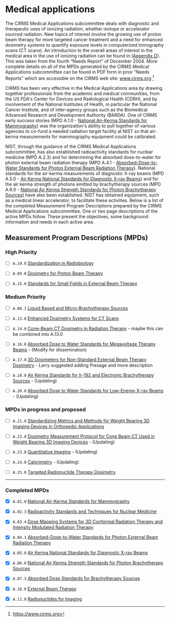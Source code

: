 # Medical applications

The CIRMS Medical Applications subcommittee deals with diagnostic and
therapeutic uses of ionizing radiation, whether isotope or accelerator sourced
radiation. New topics of interest involve the growing use of proton beam therapy
for more targeted cancer treatment and a need for enhanced dosimetry systems to
quantify exposure levels in computerized tomography scans (CT scans). An
introduction to the overall areas of interest in the medical area in the use of
ionizing radiation can be found in ([Appendix D](Appendix_D "wikilink")). This
was taken from the fourth “Needs Report” of December 2004. More complete details
on all of the MPDs generated by the CIRMS Medical Applications subcommittee can
be found in PDF form in prior “Needs Reports” which are accessible on the CIRMS
web site: www.cirms.org [^cirms]

[^cirms]: https://www.cirms.org

CIRMS has been very effective in the Medical Applications area by drawing
together professionals from the academic and medical communities, from the US
FDA's Center for Devices and Radiological Health (CDRH), and by involvement of
the National Institutes of Health, in particular the National Cancer Institute,
and of inter-agency groups such as the Biomedical Advanced Research and
Development Authority (BARDA). One of CIRMS early success stories (MPD A.1.0 -
[National Air-Kerma Standards for
Mammography](National_Air-Kerma_Standards_for_Mammography "wikilink")) was the
organization's ability to pull together of various agencies to co-fund a needed
radiation target facility at NIST so that air-kerma measurements for mammography
equipment could be calibrated.

NIST, through the guidance of the CIRMS Medical Applications subcommittee, has
also established radioactivity standards for nuclear medicine (MPD A.2.3) and
for determining the absorbed dose-to-water for photon external beam radiation
therapy (MPD A.4.1 - [Absorbed-Dose-to-Water Standards for Photon External Beam
Radiation
Therapy](Absorbed-Dose-to-Water_Standards_for_Photon_External_Beam_Radiation_Therapy
"wikilink")). National standards for the air-kerma measurements of diagnostic
X-ray beams (MPD A.5.0 - [Air Kerma National Standards for Diagnostic X-ray
Beams](Air_Kerma_National_Standards_for_Diagnostic_X-ray_Beams "wikilink")) and
for the air kerma strength of photons emitted by brachytherapy sources (MPD
A.6.0 - [National Air Kerma Strength Standards for Photon Brachytherapy
Sources](National_Air_Kerma_Strength_Standards_for_Photon_Brachytherapy_Sources
"wikilink")) have also been established. NIST has obtained equipment, such as a
medical linear accelerator, to facilitate these activities. Below is a list of
the completed Measurement Program Descriptions prepared by the CIRMS Medical
Applications subcommittee. One or two page descriptions of the active MPDs
follow. These present the objectives, some background information and needs in
each active area.

## Measurement Program Descriptions (MPDs)

### High Priority

- [ ] `A.19.0` [Standardization in Radiobiology](A.19.0-standards-radiobiology.md)

- [ ] `A.09.0` [Dosimetry for Proton Beam Therapy](A.09.0-dosimetry-protons.md)

- [ ] `A.15.0` [Standards for Small Fields in External Beam Therapy](A.15.0-standards-small-fields.md)

### Medium Priority

- [ ] `A.08.1` [Liquid Based and Micro-Brachytherapy Sources](A.08.1-brachytherapy-sources.md)

- [ ] `A.13.0` [Enhanced Dosimetry Systems for CT Scans](A.13.0-dosimetry-ct.md)

- [ ] `A.14.0` [Cone-Beam CT Dosimetry in Radiation Therapy](A.14.0-dosimetry-cbct.md) - maybe this can be combined into A.13.0

- [ ] `A.16.0` [Absorbed Dose to Water Standards for Megavoltage Therapy Beams](A.16.0-standards-megavoltage-dose.md) - (Modify for dissemination)

- [ ] `A.17.0` [3D Dosimeters for Non-Standard External Beam Therapy Dosimetry](A.17.0-dosimetry-therapy-non-standard.md) - Larry suggested adding Presage and more description

- [ ] `A.18.0` [Air Kerma Standards for Ir-192 and Electronic Brachytherapy Sources](A.18.0-standards-dose-brachytherapy.md) - (Updating)

- [ ] `A.20.0` [Absorbed Dose to Water Standards for Low-Energy X-ray Beams](A.20.0-standards-dose-xrays.md) - (Updating)

### MPDs in progress and proposed

- [ ] `A.21.0` [Standardizing Metrics and Methods for Weight Bearing 3D Imaging Devices in Orthopedic Applications](A.21.0-standards-3d-orthopedic.md)

- [ ] `A.22.0` [Dosimetry Measurement Protocol for Cone Beam CT Used in Weight Bearing 3D Imaging Devices](A.22.0-dosimetry-cbct-3d.md) - (Updating)

- [ ] `A.23.0` [Quantitative Imaging](A.23.0-imaging-quantitative.md) - (Updating)

- [ ] `A.24.0` [Calorimetry](A.24.0-calorimetry.md) - (Updating)

- [ ] `A.25.0` [Targeted Radionuclide Therapy Dosimetry](A.25.0-dosimetry-trt.md)

---
### Completed MPDs

- [x] `A.01.0` [National Air-Kerma Standards for Mammography](A.01.0-standards-mammography.md)

- [x] `A.02.3` [Radioactivity Standards and Techniques for Nuclear Medicine](A.02.3-standards-nuclear-medicine.md)

- [x] `A.03.4` [Dose Mapping Systems for 3D Conformal Radiation Therapy and Intensity Modulated Radiation Therapy](A.03.4-mapping-dose-3d-crt-imrt.md)

- [x] `A.04.1` [Absorbed-Dose-to-Water Standards for Photon External Beam Radiation Therapy](A.04.1-standards-photons.md)

- [x] `A.05.0` [Air Kerma National Standards for Diagnostic X-ray Beams](A.05.0-standards-kerma-xrays.md)

- [x] `A.06.0` [National Air Kerma Strength Standards for Photon Brachytherapy Sources](A.06.0-standards-kerma-brachytherapy.md)

- [x] `A.07.3` [Absorbed Dose Standards for Brachytherapy Sources](A.07.3-standards-dose-brachytherapy.md)

- [x] `A.10.0` [External Beam Therapy](A.10.0-external-beam-therapy.md)

- [x] `A.11.0` [Radionuclides for Imaging](A.11.0-radionuclide-imaging.md)
